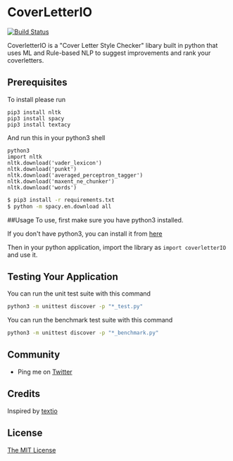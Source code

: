CoverLetterIO 
==========================================
[![Build Status](https://travis-ci.org/whitef0x0/coverletterIO.svg?branch=master)](https://travis-ci.org/whitef0x0/coverletterIO)

CoverletterIO is a "Cover Letter Style Checker" libary built in python that uses ML and Rule-based NLP to suggest improvements and rank your coverletters.


## Prerequisites
To install please run
```
pip3 install nltk
pip3 install spacy
pip3 install textacy
```

And run this in your python3 shell
```
python3
import nltk
nltk.download('vader_lexicon')
nltk.download('punkt')
nltk.download('averaged_perceptron_tagger')
nltk.download('maxent_ne_chunker')
nltk.download('words')
```

```bash
$ pip3 install -r requirements.txt
$ python -m spacy.en.download all
```

##Usage
To use, first make sure you have python3 installed.

If you don't have python3, you can install it from [here](https://www.python.org/downloads/)

Then in your python application, import the library as `import coverletterIO` and use it.

## Testing Your Application
You can run the unit test suite with this command
```bash
python3 -m unittest discover -p "*_test.py"
```

You can run the benchmark test suite with this command
```bash
python3 -m unittest discover -p "*_benchmark.py"
```
## Community
* Ping me on [Twitter](http://twitter.com/davidbaldwynn)

## Credits
Inspired by [textio](https://textio.com)

## License
[The MIT License](LICENSE.md)